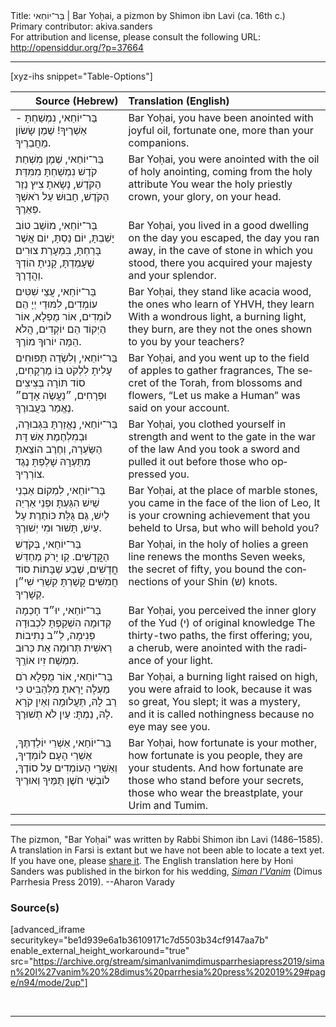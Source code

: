 <html>
<head></head>
<body>
Title: בַּר־יוֹחַאי | Bar Yoḥai, a pizmon by Shimon ibn Lavi (ca. 16th c.)<br />
Primary contributor: akiva.sanders<br />
For attribution and license, please consult the following URL: <a href="http://opensiddur.org/?p=37664">http://opensiddur.org/?p=37664</a>
<p />
<hr />

[xyz-ihs snippet="Table-Options"]<table style="margin-left: auto; margin-right: auto;" class="draggable">
<thead><tr><th id="x" style="text-align: right;">Source (Hebrew)</th><th style="text-align: left;">Translation (English)</th></tr></thead>
<tbody>
<tr><td style="vertical-align:top;">
<div class="liturgy" lang="he">
בַּר־יוֹחַאי, נִמְשַׁחְתָּ - אַשְׁרֶיךָ! 
שֶׁמֶן שָׂשׂוֹן מֵחֲבֵרֶיךָ.
</span></div></td>

<td style="vertical-align:top;">
<div class="english" lang="en">
Bar Yoḥai, you have been anointed with joyful oil, 
fortunate one, more than your companions.
</div></td></tr>


<tr><td style="vertical-align:top;">
<div class="liturgy" lang="he">
בַּר־יוֹחַאי, שֶׁמֶן מִשְׁחַת קֹדֶשׁ 
נִמְשַׁחְתָּ מִמִּדַּת הַקֹּדֶשׁ, 
נָשָׂאתָ צִיץ נֵזֶר הַקֹּדֶשׁ, 
חָבוּשׁ עַל רֹאשְׁךָ פְּאֵרֶךָ. 
</span></div></td>

<td style="vertical-align:top;">
<div class="english" lang="en">
Bar Yoḥai, you were anointed with the oil of holy anointing, 
coming from the holy attribute
You wear the holy priestly crown, 
your glory, on your head.
</div></td></tr>


<tr><td style="vertical-align:top;">
<div class="liturgy" lang="he">
בַּר־יוֹחַאי, מוֹשַׁב טוֹב יָשַׁבְתָּ, 
יוֹם נַסְתָּ, יוֹם אֲשֶׁר בָּרַחְתָּ, 
בִּמְעָרַת צוּרִים שֶׁעָמַדְתָּ, 
קָנִיתָ הוֹדְךָ וַהֲדָרֶךָ. 
</span></div></td>

<td style="vertical-align:top;">
<div class="english" lang="en">
Bar Yoḥai, you lived in a good dwelling 
on the day you escaped, the day you ran away,
in the cave of stone in which you stood, 
there you acquired your majesty and your splendor.
</div></td></tr>


<tr><td style="vertical-align:top;">
<div class="liturgy" lang="he">
בַּר־יוֹחַאי, עֲצֵי שִׁטִּים עוֹמְדִים, 
לִמּוּדֵי יְיָ הֵם לוֹמְדִים, 
אוֹר מֻפְלָא, אוֹר הַיְקוֹד הֵם יוֹקְדִים, 
הֲלֹא הֵמָּה יוֹרוּךָ מוֹרֶךָ. 
</span></div></td>

<td style="vertical-align:top;">
<div class="english" lang="en">
Bar Yoḥai, they stand like acacia wood, 
the ones who learn of YHVH, they learn
With a wondrous light, a burning light, they burn, 
are they not the ones shown to you by your teachers?
</div></td></tr>


<tr><td style="vertical-align:top;">
<div class="liturgy" lang="he">
בַּר־יוֹחַאי, וְלִשְׂדֵה תַּפּוּחִים 
עָלִיתָ לִלְקֹט בּוֹ מֶרְקָחִים, 
סוֹד תּוֹרָה בְּצִיצִים וּפְרָחִים, 
״נַעֲשֶׂה אָדָם״ נֶאֱמַר בַּעֲבוּרֶךָ. 
</span></div></td>

<td style="vertical-align:top;">
<div class="english" lang="en">
Bar Yoḥai, and you went up to the field of apples 
to gather fragrances,
The secret of the Torah, from blossoms and flowers, 
“Let us make a Human” was said on your account.
</div></td></tr>


<tr><td style="vertical-align:top;">
<div class="liturgy" lang="he">
בַּר־יוֹחַאי, נֶאֱזַרְתָּ בִּגְבוּרָה, 
וּבְמִלְחֶמֶת אֵשׁ דָּת הַשַּׂעְרָה, 
וְחֶרֶב הוֹצֵאתָ מִתַּעְרָהּ 
שָׁלַפְתָּ נֶגֶד צוֹרְרֶיךָ. 
</span></div></td>

<td style="vertical-align:top;">
<div class="english" lang="en">
Bar Yoḥai, you clothed yourself in strength 
and went to the gate in the war of the law
And you took a sword and pulled it out 
before those who oppressed you.
</div></td></tr>


<tr><td style="vertical-align:top;">
<div class="liturgy" lang="he">
בַּר־יוֹחַאי, לִמְקוֹם אַבְנֵי שַׁיִשׁ 
הִגַּעְתָּ וּפְנֵי אַרְיֵה לַיִשׁ, 
גַּם גֻּלַּת כּוֹתֶרֶת עַל עַיִשׁ, 
תָּשׁוּר וּמִי יְשׁוּרֶךָ. 
</span></div></td>

<td style="vertical-align:top;">
<div class="english" lang="en">
Bar Yoḥai, at the place of marble stones, 
you came in the face of the lion of Leo,
It is your crowning achievement that you beheld to Ursa, 
but who will behold you?
</div></td></tr>


<tr><td style="vertical-align:top;">
<div class="liturgy" lang="he">
בַּר־יוֹחַאי, בְּקֹדֶשׁ הַקֳּדָשִׁים. 
קַו יָרֹק מְחַדֵּשׁ חֳדָשִׁים, 
שֶׁבַע שַׁבָּתוֹת סוֹד חֲמִשִּׁים 
קָשַׁרְתָּ קִשְׁרֵי שִׁי״ן קְשָׁרֶיךָ. 
</span></div></td>

<td style="vertical-align:top;">
<div class="english" lang="en">
Bar Yoḥai, in the holy of holies 
a green line renews the months
Seven weeks, the secret of fifty, 
you bound the connections of your Shin (<span class="hebrew" lang="he">ש</span>) knots.
</div></td></tr>


<tr><td style="vertical-align:top;">
<div class="liturgy" lang="he">
בַּר־יוֹחַאי, יוּ״ד חָכְמָה קְדוּמָה 
הִשְׁקַפְתָּ לִכְבוּדָה פְּנִימָה, 
לֵ״ב נְתִיבוֹת רֵאשִׁית תְּרוּמָה 
אֵת כְּרוּב מִמְשַׁח זִיו אוֹרֶֽךָ. 
</span></div></td>

<td style="vertical-align:top;">
<div class="english" lang="en">
Bar Yoḥai, you perceived the inner glory 
of the Yud (<span class="hebrew" lang="he">י</span>) of original knowledge
The thirty-two paths, the first offering; 
you, a cherub, were anointed with the radiance of your light.
</div></td></tr>


<tr><td style="vertical-align:top;">
<div class="liturgy" lang="he">
בַּר־יוֹחַאי, אוֹר מֻפְלָא רֹם מַעְלָה 
יָרֵאתָ מִלְּהַבִּיט כִּי רַב לָהּ, 
תַּעֲלוּמָה וְאַיִן קֹרָא לָהּ, 
נַמְתָּ: עַיִן לֹא תְשׁוּרֶךָ. 
</span></div></td>

<td style="vertical-align:top;">
<div class="english" lang="en">
Bar Yoḥai, a burning light raised on high, 
you were afraid to look, because it was so great,
You slept; it was a mystery, 
and it is called nothingness because no eye may see you.
</div></td></tr>


<tr><td style="vertical-align:top;">
<div class="liturgy" lang="he">
בַּר־יוֹחַאי, אַשְׁרֵי יוֹלַדְתֶּךָ, 
אַשְׁרֵי הָעָם לוֹמְדֶיךָ, 
וְאַשְׁרֵי הָעוֹמְדִים עַל סוֹדֶךָ, 
לוֹבְשֵׁי חֹשֶׁן תֻּמֶּיךָ וְאוּרֶיךָ 
</span></div></td>

<td style="vertical-align:top;">
<div class="english" lang="en">
Bar Yoḥai, how fortunate is your mother, 
how fortunate is you people, they are your students.
And how fortunate are those who stand before your secrets, 
those who wear the breastplate, your Urim and Tumim.
</div></td></tr>
</tbody></table>

<hr />

The pizmon, "Bar Yoḥai" was written by Rabbi Shimon ibn Lavi (1486–1585). A translation in Farsi is extant but we have not been able to locate a text yet. If you have one, please <a href="/contact/">share it</a>. The English translation here by Honi Sanders was published in the birkon for his wedding, <em><a href="http://opensiddur.org/?p=25938">Siman l'Vanim</a></em> (Dimus Parrhesia Press 2019). --Aharon Varady


<h3>Source(s)</h3>

[advanced_iframe securitykey="be1d939e6a1b36109171c7d5503b34cf9147aa7b" enable_external_height_workaround="true" src="https://archive.org/stream/simanlvanimdimusparrhesiapress2019/siman%20l%27vanim%20%28dimus%20parrhesia%20press%202019%29#page/n94/mode/2up"]

&nbsp;

<hr />

&nbsp;
</body>
</html>